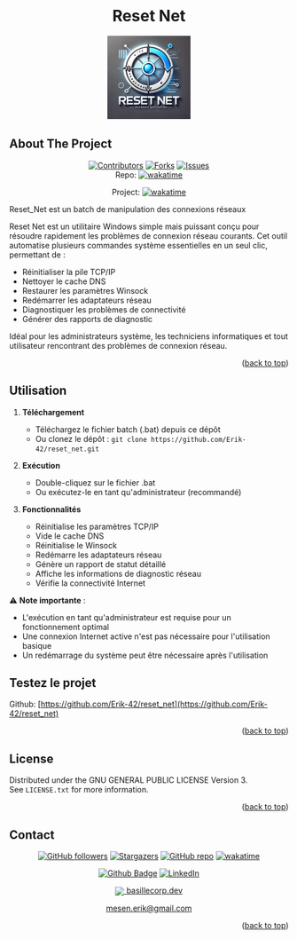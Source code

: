 <div align="center">
</div>
<a name="readme-top"></a>

<!-- PROJECT LOGO -->
<br />
<div align="center">
  <h1>Reset Net</h1>
  <a href="https://github.com/Erik-42/reset_net">
    <img src="./assets/logo/logo-Reset_Net.webp" alt="Logo Reset Net" width="150" height="150">
  </a>
</div>


<!-- ABOUT THE PROJECT -->

## About The Project

<div align="center">


[![Contributors][contributors-shield]][contributors-url]
[![Forks][forks-shield]][forks-url]
[![Issues][issues-shield]][issues-url]<br/>
Repo: [![wakatime](https://wakatime.com/badge/github/Erik-42/reset_net.svg)](https://wakatime.com/badge/github/Erik-42/reset_net)

Project: [![wakatime](https://wakatime.com/badge/user/f84d00d8-fee3-4ca3-803d-3daa3c7053a5/project/840d2784-7d31-4355-b766-dabdf8fa2f01.svg)](https://wakatime.com/badge/user/f84d00d8-fee3-4ca3-803d-3daa3c7053a5/project/840d2784-7d31-4355-b766-dabdf8fa2f01)

</div>
Reset_Net est un batch de manipulation des connexions réseaux

Reset Net est un utilitaire Windows simple mais puissant conçu pour résoudre rapidement les problèmes de connexion réseau courants. Cet outil automatise plusieurs commandes système essentielles en un seul clic, permettant de :

- Réinitialiser la pile TCP/IP
- Nettoyer le cache DNS
- Restaurer les paramètres Winsock
- Redémarrer les adaptateurs réseau
- Diagnostiquer les problèmes de connectivité
- Générer des rapports de diagnostic

Idéal pour les administrateurs système, les techniciens informatiques et tout utilisateur rencontrant des problèmes de connexion réseau.

<p></p>


<p align="right">(<a href="#readme-top">back to top</a>)</p>

## Utilisation

1. **Téléchargement**
   - Téléchargez le fichier batch (.bat) depuis ce dépôt
   - Ou clonez le dépôt : `git clone https://github.com/Erik-42/reset_net.git`

2. **Exécution**
   - Double-cliquez sur le fichier .bat
   - Ou exécutez-le en tant qu'administrateur (recommandé)

3. **Fonctionnalités**
   - Réinitialise les paramètres TCP/IP
   - Vide le cache DNS
   - Réinitialise le Winsock
   - Redémarre les adaptateurs réseau
   - Génère un rapport de statut détaillé
   - Affiche les informations de diagnostic réseau
   - Vérifie la connectivité Internet

⚠️ **Note importante** : 
- L'exécution en tant qu'administrateur est requise pour un fonctionnement optimal
- Une connexion Internet active n'est pas nécessaire pour l'utilisation basique
- Un redémarrage du système peut être nécessaire après l'utilisation

## Testez le projet

Github: [https://github.com/Erik-42/reset_net](https://github.com/Erik-42/reset_net)


<p align="right">(<a href="#readme-top">back to top</a>)</p>

## License

Distributed under the GNU GENERAL PUBLIC LICENSE
Version 3.<br>
See `LICENSE.txt` for more information.

<p align="right">(<a href="#readme-top">back to top</a>)</p>

## Contact

<div align="center">

[![GitHub followers][github followers-shield]][github followers-url]
[![Stargazers][stars-shield]][stars-url]
[![GitHub repo][github repo-shield]][github repo-url]
[![wakatime](https://wakatime.com/badge/user/f84d00d8-fee3-4ca3-803d-3daa3c7053a5.svg)](https://wakatime.com/@f84d00d8-fee3-4ca3-803d-3daa3c7053a5)

[![Github Badge][github badge-shield]][github badge-url]
[![LinkedIn][linkedin-shield]][linkedin-url]

<a href = 'https://basillecorp.dev'> <img width = '32px' align= 'center' src="https://raw.githubusercontent.com/rahulbanerjee26/githubAboutMeGenerator/main/icons/portfolio.png"/> basillecorp.dev</a>

mesen.erik@gmail.com

</div>

<p align="right">(<a href="#readme-top">back to top</a>)</p>

<!-- MARKDOWN LINKS & IMAGES -->
<!-- https://www.markdownguide.org/basic-syntax/#reference-style-links -->

[wakatime-shield]: https://wakatime.com/badge/user/f84d00d8-fee3-4ca3-803d-3daa3c7053a5.svg
[wakatime-url]: https://wakatime.com/@f84d00d8-fee3-4ca3-803d-3daa3c7053a5
[github badge-shield]: https://img.shields.io/badge/Github-Erik--42-155?style=for-the-badge&logo=github
[github badge-url]: https://github.com/Erik-42
[github repo-shield]: https://img.shields.io/badge/Repositories-68-blue
[github repo-url]: https://github.com/Erik-42/Erik-42?tab=repositories
[github followers-shield]: https://img.shields.io/github/followers/Erik-42
[github followers-url]: https://github.com/followers/Erik-42
[contributors-shield]: https://img.shields.io/github/contributors/Erik-42/export-project-structure
[contributors-url]: https://github.com/Erik-42/export-project-structure/graphs/contributors
[forks-shield]: https://img.shields.io/github/forks/Erik-42/reset_net
[forks-url]: https://github.com/Erik-42/reset_net/forks
[issues-shield]: https://img.shields.io/github/issues-raw/Erik-42/reset_net
[issues-url]: https://github.com/Erik-42/reset_net/issues
[stars-shield]: https://img.shields.io/github/stars/Erik-42
[stars-url]: https://github.com/Erik-42?tab=stars
[linkedin-shield]: https://img.shields.io/badge/-LinkedIn-black.svg?style=for-the-badge&logo=linkedin&colorB=555
[linkedin-url]: https://www.linkedin.com/in/erik-mesen/

